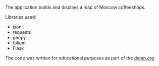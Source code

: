 
The application builds and displays a map of Moscow coffeeshops.

Libraries used:
* json
* requests
* geopy
* folium
* Flask


The code was written for educational purposes as part of the [dvmn.org](https://dvmn.org/)

